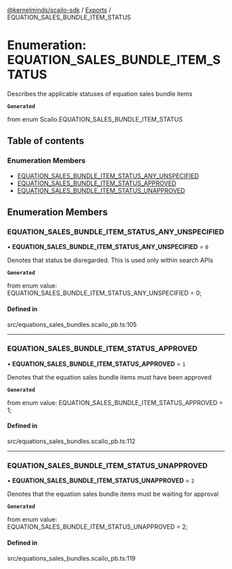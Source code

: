 [@kernelminds/scailo-sdk](../README.md) / [Exports](../modules.md) / EQUATION\_SALES\_BUNDLE\_ITEM\_STATUS

# Enumeration: EQUATION\_SALES\_BUNDLE\_ITEM\_STATUS

Describes the applicable statuses of equation sales bundle items

**`Generated`**

from enum Scailo.EQUATION_SALES_BUNDLE_ITEM_STATUS

## Table of contents

### Enumeration Members

- [EQUATION\_SALES\_BUNDLE\_ITEM\_STATUS\_ANY\_UNSPECIFIED](EQUATION_SALES_BUNDLE_ITEM_STATUS.md#equation_sales_bundle_item_status_any_unspecified)
- [EQUATION\_SALES\_BUNDLE\_ITEM\_STATUS\_APPROVED](EQUATION_SALES_BUNDLE_ITEM_STATUS.md#equation_sales_bundle_item_status_approved)
- [EQUATION\_SALES\_BUNDLE\_ITEM\_STATUS\_UNAPPROVED](EQUATION_SALES_BUNDLE_ITEM_STATUS.md#equation_sales_bundle_item_status_unapproved)

## Enumeration Members

### EQUATION\_SALES\_BUNDLE\_ITEM\_STATUS\_ANY\_UNSPECIFIED

• **EQUATION\_SALES\_BUNDLE\_ITEM\_STATUS\_ANY\_UNSPECIFIED** = ``0``

Denotes that status be disregarded. This is used only within search APIs

**`Generated`**

from enum value: EQUATION_SALES_BUNDLE_ITEM_STATUS_ANY_UNSPECIFIED = 0;

#### Defined in

src/equations_sales_bundles.scailo_pb.ts:105

___

### EQUATION\_SALES\_BUNDLE\_ITEM\_STATUS\_APPROVED

• **EQUATION\_SALES\_BUNDLE\_ITEM\_STATUS\_APPROVED** = ``1``

Denotes that the equation sales bundle items must have been approved

**`Generated`**

from enum value: EQUATION_SALES_BUNDLE_ITEM_STATUS_APPROVED = 1;

#### Defined in

src/equations_sales_bundles.scailo_pb.ts:112

___

### EQUATION\_SALES\_BUNDLE\_ITEM\_STATUS\_UNAPPROVED

• **EQUATION\_SALES\_BUNDLE\_ITEM\_STATUS\_UNAPPROVED** = ``2``

Denotes that the equation sales bundle items must be waiting for approval

**`Generated`**

from enum value: EQUATION_SALES_BUNDLE_ITEM_STATUS_UNAPPROVED = 2;

#### Defined in

src/equations_sales_bundles.scailo_pb.ts:119
